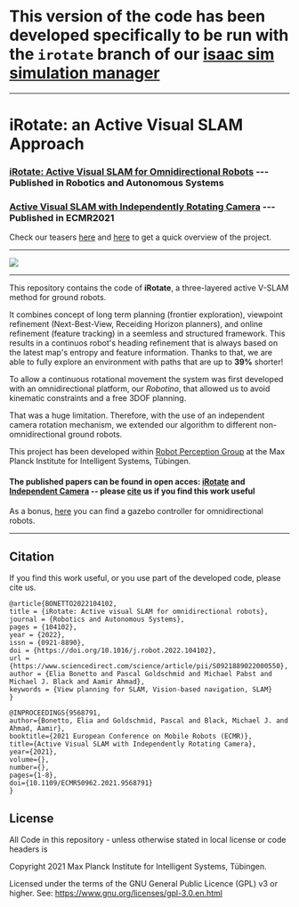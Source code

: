 # This version of the code has been developed specifically to be run with the `irotate` branch of our [isaac sim simulation manager](https://github.com/eliabntt/isaac_sim_manager/tree/irotate_edits)
----
# iRotate: an Active Visual SLAM Approach

### [iRotate: Active Visual SLAM for Omnidirectional Robots](https://arxiv.org/abs/2103.11641) --- Published in Robotics and Autonomous Systems 
### [Active Visual SLAM with Independently Rotating Camera](https://ieeexplore.ieee.org/document/9568791) --- Published in ECMR2021 

Check our teasers [here](https://www.youtube.com/watch?v=YFD80TxXghk) and [here](https://www.youtube.com/watch?v=syIYP-uxyg0) to get a quick overview of the project.

__________
![](https://user-images.githubusercontent.com/19806758/109616778-dca1b380-7b35-11eb-8071-be8229fbb127.png)
__________

This repository contains the code of **iRotate**, a three-layered active V-SLAM method for ground robots.

It combines concept of long term planning (frontier exploration), viewpoint refinement (Next-Best-View, Receiding Horizon planners), and online refinement (feature tracking) in a seemless and structured framework. This results in a continuos robot's heading refinement that is always based on the latest map's entropy and feature information. Thanks to that, we are able to fully explore an environment with paths that are up to **39%** shorter!

To allow a continuous rotational movement the system was first developed with an omnidirectional platform, our _Robotino_, that allowed us to avoid kinematic constraints and a free 3DOF planning.

That was a huge limitation. Therefore, with the use of an independent camera rotation mechanism, we extended our algorithm to different non-omnidirectional ground robots.

This project has been developed within [Robot Perception Group](https://ps.is.tue.mpg.de/research_fields/robot-perception-group) at the Max Planck Institute for Intelligent Systems, Tübingen.

#### The published papers can be found in open acces: [iRotate](https://arxiv.org/abs/2103.11641) and [Independent Camera](https://ieeexplore.ieee.org/document/9568791) -- please [cite](https://github.com/eliabntt/irotate_active_slam/blob/master/README.md#Citation) us if you find this work useful

As a bonus, [here](https://github.com/eliabntt/gazebo_three_wheel_omni_plugin) you can find a gazebo controller for omnidirectional robots.

__________


## Citation

If you find this work useful, or you use part of the developed code, please cite us. 

```
@article{BONETTO2022104102,
title = {iRotate: Active visual SLAM for omnidirectional robots},
journal = {Robotics and Autonomous Systems},
pages = {104102},
year = {2022},
issn = {0921-8890},
doi = {https://doi.org/10.1016/j.robot.2022.104102},
url = {https://www.sciencedirect.com/science/article/pii/S0921889022000550},
author = {Elia Bonetto and Pascal Goldschmid and Michael Pabst and Michael J. Black and Aamir Ahmad},
keywords = {View planning for SLAM, Vision-based navigation, SLAM}
}
```

```
@INPROCEEDINGS{9568791,  
author={Bonetto, Elia and Goldschmid, Pascal and Black, Michael J. and Ahmad, Aamir},  
booktitle={2021 European Conference on Mobile Robots (ECMR)},   
title={Active Visual SLAM with Independently Rotating Camera},   
year={2021},  
volume={},  
number={},  
pages={1-8},  
doi={10.1109/ECMR50962.2021.9568791}
}
```
## License

All Code in this repository - unless otherwise stated in local license or code headers is

Copyright 2021 Max Planck Institute for Intelligent Systems, Tübingen.

Licensed under the terms of the GNU General Public Licence (GPL) v3 or higher. See: https://www.gnu.org/licenses/gpl-3.0.en.html
